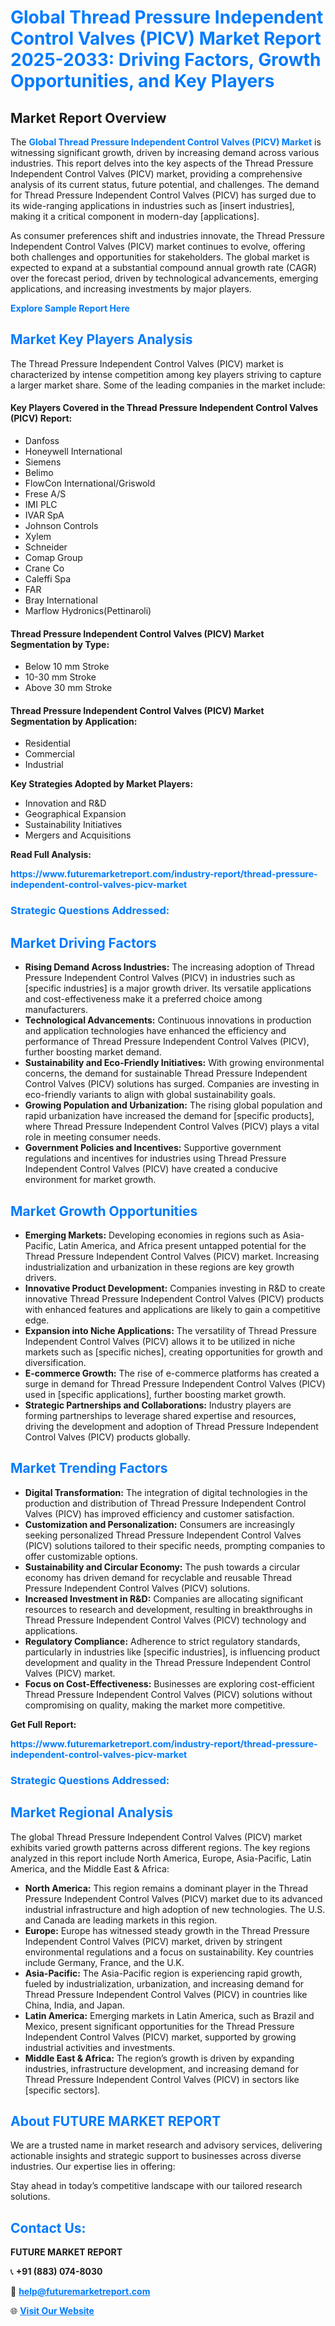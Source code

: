 <h1 style="color: #007BFF;">Global Thread Pressure Independent Control Valves (PICV) Market Report 2025-2033: Driving Factors, Growth Opportunities, and Key Players</h1>

<section id="overview">
<h2>Market Report Overview</h2>
<p>The <a href="https://www.futuremarketreport.com/industry-report/thread-pressure-independent-control-valves-picv-market" style="color: #007BFF; text-decoration: none;"><strong>Global Thread Pressure Independent Control Valves (PICV) Market</strong></a> is witnessing significant growth, driven by increasing demand across various industries. This report delves into the key aspects of the Thread Pressure Independent Control Valves (PICV) market, providing a comprehensive analysis of its current status, future potential, and challenges. The demand for Thread Pressure Independent Control Valves (PICV) has surged due to its wide-ranging applications in industries such as [insert industries], making it a critical component in modern-day [applications].</p>
<p>As consumer preferences shift and industries innovate, the Thread Pressure Independent Control Valves (PICV) market continues to evolve, offering both challenges and opportunities for stakeholders. The global market is expected to expand at a substantial compound annual growth rate (CAGR) over the forecast period, driven by technological advancements, emerging applications, and increasing investments by major players.</p>
</section>

<section id="overview">
<p><a href="https://www.futuremarketreport.com/request-sample/reportId=40664" style="color: #007BFF; text-decoration: none;"><strong>Explore Sample Report Here</strong></a></p>
</section>

<section id="key-players">
<h2 style="color: #007BFF;">Market Key Players Analysis</h2>
<p>The Thread Pressure Independent Control Valves (PICV) market is characterized by intense competition among key players striving to capture a larger market share. Some of the leading companies in the market include:</p>
<h4>Key Players Covered in the Thread Pressure Independent Control Valves (PICV) Report:</h4>
<ul><li>Danfoss</li><li>Honeywell International</li><li>Siemens</li><li>Belimo</li><li>FlowCon International/Griswold</li><li>Frese A/S</li><li>IMI PLC</li><li>IVAR SpA</li><li>Johnson Controls</li><li>Xylem</li><li>Schneider</li><li>Comap Group</li><li>Crane Co</li><li>Caleffi Spa</li><li>FAR</li><li>Bray International</li><li>Marflow Hydronics(Pettinaroli)</li></ul>
<h4>Thread Pressure Independent Control Valves (PICV) Market Segmentation by Type:</h4>
<ul><li>Below 10 mm Stroke</li><li>10-30 mm Stroke</li><li>Above 30 mm Stroke</li></ul>

<h4>Thread Pressure Independent Control Valves (PICV) Market Segmentation by Application:</h4>
<ul><li>Residential</li><li>Commercial</li><li>Industrial</li></ul>
<p><strong>Key Strategies Adopted by Market Players:</strong></p>
<ul>
<li>Innovation and R&D</li>
<li>Geographical Expansion</li>
<li>Sustainability Initiatives</li>
<li>Mergers and Acquisitions</li>
</ul>
</section>

<section>
<p><strong>Read Full Analysis: </strong></p><a href="https://www.futuremarketreport.com/industry-report/thread-pressure-independent-control-valves-picv-market" style="color: #007BFF; text-decoration: none;"><strong>https://www.futuremarketreport.com/industry-report/thread-pressure-independent-control-valves-picv-market</strong></a>
<h3 style="color: #007BFF;">Strategic Questions Addressed:</h3>
</section>

<section id="driving-factors">
<h2 style="color: #007BFF;">Market Driving Factors</h2>
<ul>
<li><strong>Rising Demand Across Industries:</strong> The increasing adoption of Thread Pressure Independent Control Valves (PICV) in industries such as [specific industries] is a major growth driver. Its versatile applications and cost-effectiveness make it a preferred choice among manufacturers.</li>
<li><strong>Technological Advancements:</strong> Continuous innovations in production and application technologies have enhanced the efficiency and performance of Thread Pressure Independent Control Valves (PICV), further boosting market demand.</li>
<li><strong>Sustainability and Eco-Friendly Initiatives:</strong> With growing environmental concerns, the demand for sustainable Thread Pressure Independent Control Valves (PICV) solutions has surged. Companies are investing in eco-friendly variants to align with global sustainability goals.</li>
<li><strong>Growing Population and Urbanization:</strong> The rising global population and rapid urbanization have increased the demand for [specific products], where Thread Pressure Independent Control Valves (PICV) plays a vital role in meeting consumer needs.</li>
<li><strong>Government Policies and Incentives:</strong> Supportive government regulations and incentives for industries using Thread Pressure Independent Control Valves (PICV) have created a conducive environment for market growth.</li>
</ul>
</section>

<section id="growth-opportunities">
<h2 style="color: #007BFF;">Market Growth Opportunities</h2>
<ul>
<li><strong>Emerging Markets:</strong> Developing economies in regions such as Asia-Pacific, Latin America, and Africa present untapped potential for the Thread Pressure Independent Control Valves (PICV) market. Increasing industrialization and urbanization in these regions are key growth drivers.</li>
<li><strong>Innovative Product Development:</strong> Companies investing in R&D to create innovative Thread Pressure Independent Control Valves (PICV) products with enhanced features and applications are likely to gain a competitive edge.</li>
<li><strong>Expansion into Niche Applications:</strong> The versatility of Thread Pressure Independent Control Valves (PICV) allows it to be utilized in niche markets such as [specific niches], creating opportunities for growth and diversification.</li>
<li><strong>E-commerce Growth:</strong> The rise of e-commerce platforms has created a surge in demand for Thread Pressure Independent Control Valves (PICV) used in [specific applications], further boosting market growth.</li>
<li><strong>Strategic Partnerships and Collaborations:</strong> Industry players are forming partnerships to leverage shared expertise and resources, driving the development and adoption of Thread Pressure Independent Control Valves (PICV) products globally.</li>
</ul>
</section>

<section id="trending-factors">
<h2 style="color: #007BFF;">Market Trending Factors</h2>
<ul>
<li><strong>Digital Transformation:</strong> The integration of digital technologies in the production and distribution of Thread Pressure Independent Control Valves (PICV) has improved efficiency and customer satisfaction.</li>
<li><strong>Customization and Personalization:</strong> Consumers are increasingly seeking personalized Thread Pressure Independent Control Valves (PICV) solutions tailored to their specific needs, prompting companies to offer customizable options.</li>
<li><strong>Sustainability and Circular Economy:</strong> The push towards a circular economy has driven demand for recyclable and reusable Thread Pressure Independent Control Valves (PICV) solutions.</li>
<li><strong>Increased Investment in R&D:</strong> Companies are allocating significant resources to research and development, resulting in breakthroughs in Thread Pressure Independent Control Valves (PICV) technology and applications.</li>
<li><strong>Regulatory Compliance:</strong> Adherence to strict regulatory standards, particularly in industries like [specific industries], is influencing product development and quality in the Thread Pressure Independent Control Valves (PICV) market.</li>
<li><strong>Focus on Cost-Effectiveness:</strong> Businesses are exploring cost-efficient Thread Pressure Independent Control Valves (PICV) solutions without compromising on quality, making the market more competitive.</li>
</ul>
</section>

<section>
<p><strong>Get Full Report: </strong></p><a href="https://www.futuremarketreport.com/industry-report/thread-pressure-independent-control-valves-picv-market" style="color: #007BFF; text-decoration: none;"><strong>https://www.futuremarketreport.com/industry-report/thread-pressure-independent-control-valves-picv-market</strong></a>
<h3 style="color: #007BFF;">Strategic Questions Addressed:</h3>
</section>


<section id="regional-analysis">
<h2 style="color: #007BFF;">Market Regional Analysis</h2>
<p>The global Thread Pressure Independent Control Valves (PICV) market exhibits varied growth patterns across different regions. The key regions analyzed in this report include North America, Europe, Asia-Pacific, Latin America, and the Middle East & Africa:</p>
<ul>
<li><strong>North America:</strong> This region remains a dominant player in the Thread Pressure Independent Control Valves (PICV) market due to its advanced industrial infrastructure and high adoption of new technologies. The U.S. and Canada are leading markets in this region.</li>
<li><strong>Europe:</strong> Europe has witnessed steady growth in the Thread Pressure Independent Control Valves (PICV) market, driven by stringent environmental regulations and a focus on sustainability. Key countries include Germany, France, and the U.K.</li>
<li><strong>Asia-Pacific:</strong> The Asia-Pacific region is experiencing rapid growth, fueled by industrialization, urbanization, and increasing demand for Thread Pressure Independent Control Valves (PICV) in countries like China, India, and Japan.</li>
<li><strong>Latin America:</strong> Emerging markets in Latin America, such as Brazil and Mexico, present significant opportunities for the Thread Pressure Independent Control Valves (PICV) market, supported by growing industrial activities and investments.</li>
<li><strong>Middle East & Africa:</strong> The region’s growth is driven by expanding industries, infrastructure development, and increasing demand for Thread Pressure Independent Control Valves (PICV) in sectors like [specific sectors].</li>
</ul>
</section>

<footer>
<h2 style="color: #007BFF;">About FUTURE MARKET REPORT</h2>
<p>We are a trusted name in market research and advisory services, delivering actionable insights and strategic support to businesses across diverse industries. Our expertise lies in offering:</p>

<p>Stay ahead in today’s competitive landscape with our tailored research solutions.</p>

<h2 style="color: #007BFF;">Contact Us:</h2>
<p><strong>FUTURE MARKET REPORT</strong></p>
<p>📞 <strong>+91 (883) 074-8030</strong></p>
<p>📧 <strong><a href="mailto:help@futuremarketreport.com" style="color: #007BFF;">help@futuremarketreport.com</a></strong></p>
<p>🌐 <strong><a href="https://www.futuremarketreport.com/" style="color: #007BFF;">Visit Our Website</a></strong></p>
</footer>